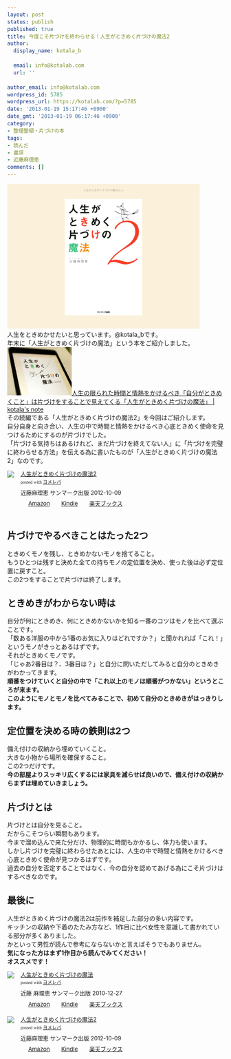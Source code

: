 ```yaml
---
layout: post
status: publish
published: true
title: 今度こそ片づけを終わらせる！人生がときめく片づけの魔法2
author:
  display_name: kotala_b

  email: info@kotalab.com
  url: ''

author_email: info@kotalab.com
wordpress_id: 5785
wordpress_url: https://kotalab.com/?p=5785
date: '2013-01-19 15:17:46 +0900'
date_gmt: '2013-01-19 06:17:46 +0900'
category:
- 整理整頓・片づけの本
tags:
- 読んだ
- 書評
- 近藤麻理恵
comments: []
---
```

<p><a href="/wp-content/uploads/katazuke2_130119.png" target="_blank"><img src="/wp-content/uploads/katazuke2_130119-448x336.png" alt="katazuke2_130119" width="448" height="336" class="alignnone size-large wp-image-5797" /></a><br />
人生をときめかせたいと思っています。@kotala_bです。<br />
年末に「人生がときめく片づけの魔法」という本をご紹介しました。<br />
<a href="/books-kataduke-magic" target="_blank"><img  class="alignleft" src="/wp-content/uploads/kataduke_121226-448x335.jpg" alt="人生の限られた時間と情熱をかけるべき「自分がときめくこと」は片づけをすることで見えてくる「人生がときめく片づけの魔法」 | kotala's note" width="150" /></a><a href="/books-kataduke-magic" target="_blank">人生の限られた時間と情熱をかけるべき「自分がときめくこと」は片づけをすることで見えてくる「人生がときめく片づけの魔法」 | kotala's note</a><br style="clear:both;" />その続編である「人生がときめく片づけの魔法2」を今回はご紹介します。<br />
自分自身と向き合い、人生の中で時間と情熱をかけるべき心底ときめく使命を見つけるためにするのが片づけでした。<br />
「片づける気持ちはあるけれど、まだ片づけを終えてない人」に「片づけを完璧に終わらせる方法」を伝える為に書いたものが「人生がときめく片づけの魔法2」なのです。</p>
<div class="booklink-box" style="text-align:left;padding-bottom:20px;font-size:small;/zoom: 1;overflow: hidden;">
<div class="booklink-image" style="float:left;margin:0 15px 10px 0;"><a href="https://www.amazon.co.jp/exec/obidos/asin/4763132415/same-22/" name="booklink" rel="nofollow" target="_blank"><img src="https://images-fe.ssl-images-amazon.com/images/I/41u3omsmvCL._SL160_.jpg" style="border: none;" /></a></div>
<div class="booklink-info" style="line-height:120%;/zoom: 1;overflow: hidden;">
<div class="booklink-name" style="margin-bottom:10px;line-height:120%"><a href="https://www.amazon.co.jp/exec/obidos/asin/4763132415/same-22/" rel="nofollow" name="booklink" target="_blank">人生がときめく片づけの魔法2</a>
<div class="booklink-powered-date" style="font-size:8pt;margin-top:5px;font-family:verdana;line-height:120%">posted with <a href="https://yomereba.com" target="_blank">ヨメレバ</a></div>
</div>
<div class="booklink-detail" style="margin-bottom:5px;">近藤麻理恵 サンマーク出版 2012-10-09    </div>
<div class="booklink-link2" style="margin-top:10px;">
<div class="shoplinkamazon" style="display:inline;margin-right:5px;background: url('https://img.yomereba.com/tam_y.gif') 0 0 no-repeat;padding: 2px 0 2px 18px;white-space: nowrap;"><a href="https://www.amazon.co.jp/exec/obidos/asin/4763132415/same-22/" rel="nofollow" target="_blank" title="アマゾン" >Amazon</a></div>
<div class="shoplinkkindle" style="display:inline;margin-right:5px;background: url('https://img.yomereba.com/tam_y.gif') 0 0 no-repeat;padding: 2px 0 2px 18px;white-space: nowrap;"><a href="https://www.amazon.co.jp/exec/obidos/ASIN/B009S3D2KK/same-22/" rel="nofollow" target="_blank" >Kindle</a></div>
<div class="shoplinkrakuten" style="display:inline;margin-right:5px;background: url('https://img.yomereba.com/tam_y.gif') 0 -50px no-repeat;padding: 2px 0 2px 18px;white-space: nowrap;"><a href="https://hb.afl.rakuten.co.jp/hgc/0fa7afc8.bbfc196a.0fa7afc9.d56c38f1/?pc=http%3A%2F%2Fbooks.rakuten.co.jp%2Frb%2F11941095%2F%3Fscid%3Daf_ich_link_urltxt%26m%3Dhttp%3A%2F%2Fm.rakuten.co.jp%2Fev%2Fbook%2F" rel="nofollow" target="_blank" title="楽天ブックス" >楽天ブックス</a></div>
</div>
</div>
<div class="booklink-footer" style="clear: left"></div>
</div>
<!--more-->
<h2>片づけでやるべきことはたった2つ</h2>
<p>ときめくモノを残し、ときめかないモノを捨てること。<br />
もうひとつは残すと決めた全ての持ちモノの定位置を決め、使った後は必ず定位置に戻すこと。<br />
この2つをすることで片づけは終了します。</p>
<h2>ときめきがわからない時は</h2>
<p>自分が何にときめき、何にときめかないかを知る一番のコツはモノを比べて選ぶことです。<br />
「数ある洋服の中から1番のお気に入りはどれですか？」と聞かれれば「これ！」というモノがきっとあるはずです。<br />
それがときめくモノです。<br />
「じゃあ2番目は？、3番目は？」と自分に問いただしてみると自分のときめきがわかってきます。<br />
<strong>順番をつけていくと自分の中で「これ以上のモノは順番がつかない」というところが来ます。<br />
このようにモノとモノを比べてみることで、初めて自分のときめきがはっきりします。</strong></p>
<h2>定位置を決める時の鉄則は2つ</h2>
<p>備え付けの収納から埋めていくこと。<br />
大きな小物から場所を確保すること。<br />
この2つだけです。<br />
<strong>今の部屋よりスッキリ広くするには家具を減らせば良いので、備え付けの収納からまずは埋めていきましょう。</strong></p>
<h2>片づけとは</h2>
<p>片づけとは自分を見ること。<br />
だからこそつらい瞬間もあります。<br />
今まで溜め込んで来た分だけ、物理的に時間もかかるし、体力も使います。<br />
しかし片づけを完璧に終わらせたあとには、人生の中で時間と情熱をかけるべき心底ときめく使命が見つかるはずです。<br />
過去の自分を否定することではなく、今の自分を認めてあげる為にこそ片づけはするべきなのです。</p>
<h2>最後に</h2>
<p>人生がときめく片づけの魔法2は前作を補足した部分の多い内容です。<br />
キッチンの収納や下着のたたみ方など、1作目に比べ女性を意識して書かれている部分が多くありました。<br />
かといって男性が読んで参考にならないかと言えばそうでもありません。<br />
<strong>気になった方はまず1作目から読んでみてください！<br />
オススメです！</strong></p>
<div class="booklink-box" style="text-align:left;padding-bottom:20px;font-size:small;/zoom: 1;overflow: hidden;">
<div class="booklink-image" style="float:left;margin:0 15px 10px 0;"><a href="https://www.amazon.co.jp/exec/obidos/asin/4763131206/same-22/" name="booklink" rel="nofollow" target="_blank"><img src="https://images-fe.ssl-images-amazon.com/images/I/4189tfrr0ML._SL160_.jpg" style="border: none;" /></a></div>
<div class="booklink-info" style="line-height:120%;/zoom: 1;overflow: hidden;">
<div class="booklink-name" style="margin-bottom:10px;line-height:120%"><a href="https://www.amazon.co.jp/exec/obidos/asin/4763131206/same-22/" rel="nofollow" name="booklink" target="_blank">人生がときめく片づけの魔法</a>
<div class="booklink-powered-date" style="font-size:8pt;margin-top:5px;font-family:verdana;line-height:120%">posted with <a href="https://yomereba.com" target="_blank">ヨメレバ</a></div>
</div>
<div class="booklink-detail" style="margin-bottom:5px;">近藤 麻理恵 サンマーク出版 2010-12-27    </div>
<div class="booklink-link2" style="margin-top:10px;">
<div class="shoplinkamazon" style="display:inline;margin-right:5px;background: url('https://img.yomereba.com/tam_y.gif') 0 0 no-repeat;padding: 2px 0 2px 18px;white-space: nowrap;"><a href="https://www.amazon.co.jp/exec/obidos/asin/4763131206/same-22/" rel="nofollow" target="_blank" title="アマゾン" >Amazon</a></div>
<div class="shoplinkkindle" style="display:inline;margin-right:5px;background: url('https://img.yomereba.com/tam_y.gif') 0 0 no-repeat;padding: 2px 0 2px 18px;white-space: nowrap;"><a href="https://www.amazon.co.jp/exec/obidos/ASIN/B008BCCFXY/same-22/" rel="nofollow" target="_blank" >Kindle</a></div>
<div class="shoplinkrakuten" style="display:inline;margin-right:5px;background: url('https://img.yomereba.com/tam_y.gif') 0 -50px no-repeat;padding: 2px 0 2px 18px;white-space: nowrap;"><a href="https://hb.afl.rakuten.co.jp/hgc/0fa7afc8.bbfc196a.0fa7afc9.d56c38f1/?pc=http%3A%2F%2Fbooks.rakuten.co.jp%2Frb%2F6913191%2F%3Fscid%3Daf_ich_link_urltxt%26m%3Dhttp%3A%2F%2Fm.rakuten.co.jp%2Fev%2Fbook%2F" rel="nofollow" target="_blank" title="楽天ブックス" >楽天ブックス</a></div>
</div>
</div>
<div class="booklink-footer" style="clear: left"></div>
</div>
<div class="booklink-box" style="text-align:left;padding-bottom:20px;font-size:small;/zoom: 1;overflow: hidden;">
<div class="booklink-image" style="float:left;margin:0 15px 10px 0;"><a href="https://www.amazon.co.jp/exec/obidos/asin/4763132415/same-22/" name="booklink" rel="nofollow" target="_blank"><img src="https://images-fe.ssl-images-amazon.com/images/I/41u3omsmvCL._SL160_.jpg" style="border: none;" /></a></div>
<div class="booklink-info" style="line-height:120%;/zoom: 1;overflow: hidden;">
<div class="booklink-name" style="margin-bottom:10px;line-height:120%"><a href="https://www.amazon.co.jp/exec/obidos/asin/4763132415/same-22/" rel="nofollow" name="booklink" target="_blank">人生がときめく片づけの魔法2</a>
<div class="booklink-powered-date" style="font-size:8pt;margin-top:5px;font-family:verdana;line-height:120%">posted with <a href="https://yomereba.com" target="_blank">ヨメレバ</a></div>
</div>
<div class="booklink-detail" style="margin-bottom:5px;">近藤麻理恵 サンマーク出版 2012-10-09    </div>
<div class="booklink-link2" style="margin-top:10px;">
<div class="shoplinkamazon" style="display:inline;margin-right:5px;background: url('https://img.yomereba.com/tam_y.gif') 0 0 no-repeat;padding: 2px 0 2px 18px;white-space: nowrap;"><a href="https://www.amazon.co.jp/exec/obidos/asin/4763132415/same-22/" rel="nofollow" target="_blank" title="アマゾン" >Amazon</a></div>
<div class="shoplinkkindle" style="display:inline;margin-right:5px;background: url('https://img.yomereba.com/tam_y.gif') 0 0 no-repeat;padding: 2px 0 2px 18px;white-space: nowrap;"><a href="https://www.amazon.co.jp/exec/obidos/ASIN/B009S3D2KK/same-22/" rel="nofollow" target="_blank" >Kindle</a></div>
<div class="shoplinkrakuten" style="display:inline;margin-right:5px;background: url('https://img.yomereba.com/tam_y.gif') 0 -50px no-repeat;padding: 2px 0 2px 18px;white-space: nowrap;"><a href="https://hb.afl.rakuten.co.jp/hgc/0fa7afc8.bbfc196a.0fa7afc9.d56c38f1/?pc=http%3A%2F%2Fbooks.rakuten.co.jp%2Frb%2F11941095%2F%3Fscid%3Daf_ich_link_urltxt%26m%3Dhttp%3A%2F%2Fm.rakuten.co.jp%2Fev%2Fbook%2F" rel="nofollow" target="_blank" title="楽天ブックス" >楽天ブックス</a></div>
</div>
</div>
<div class="booklink-footer" style="clear: left"></div>
</div>
